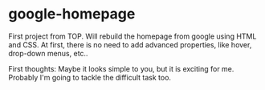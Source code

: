 # google-homepage

First project from TOP. Will rebuild the homepage from google using HTML and CSS. At first, there is no need to add advanced properties, like hover, drop-down menus, etc..

First thoughts: 
    Maybe it looks simple to you, but it is exciting for me. Probably I'm going to tackle the difficult task too.
